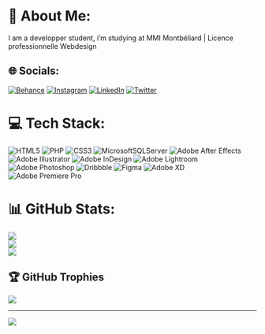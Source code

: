 # 💫 About Me:
I am a developper student, i’m studying at MMI Montbéliard | Licence professionnelle Webdesign


## 🌐 Socials:
[![Behance](https://img.shields.io/badge/Behance-1769ff?logo=behance&logoColor=white)](https://behance.net/dimitribllt) [![Instagram](https://img.shields.io/badge/Instagram-%23E4405F.svg?logo=Instagram&logoColor=white)](https://instagram.com/dimitribllt) [![LinkedIn](https://img.shields.io/badge/LinkedIn-%230077B5.svg?logo=linkedin&logoColor=white)](https://linkedin.com/in/dimitri-boillot) [![Twitter](https://img.shields.io/badge/Twitter-%231DA1F2.svg?logo=Twitter&logoColor=white)](https://twitter.com/washedKeiizn) 

# 💻 Tech Stack:
![HTML5](https://img.shields.io/badge/html5-%23E34F26.svg?style=for-the-badge&logo=html5&logoColor=white) ![PHP](https://img.shields.io/badge/php-%23777BB4.svg?style=for-the-badge&logo=php&logoColor=white) ![CSS3](https://img.shields.io/badge/css3-%231572B6.svg?style=for-the-badge&logo=css3&logoColor=white) ![MicrosoftSQLServer](https://img.shields.io/badge/Microsoft%20SQL%20Sever-CC2927?style=for-the-badge&logo=microsoft%20sql%20server&logoColor=white) ![Adobe After Effects](https://img.shields.io/badge/Adobe%20After%20Effects-9999FF.svg?style=for-the-badge&logo=Adobe%20After%20Effects&logoColor=white) ![Adobe Illustrator](https://img.shields.io/badge/adobeillustrator-%23FF9A00.svg?style=for-the-badge&logo=adobeillustrator&logoColor=white) ![Adobe InDesign](https://img.shields.io/badge/Adobe%20InDesign-49021F?style=for-the-badge&logo=adobeindesign&logoColor=white) ![Adobe Lightroom](https://img.shields.io/badge/Adobe%20Lightroom-31A8FF.svg?style=for-the-badge&logo=Adobe%20Lightroom&logoColor=white) ![Adobe Photoshop](https://img.shields.io/badge/adobephotoshop-%2331A8FF.svg?style=for-the-badge&logo=adobephotoshop&logoColor=white) ![Dribbble](https://img.shields.io/badge/Dribbble-EA4C89?style=for-the-badge&logo=dribbble&logoColor=white) 	![Figma](https://img.shields.io/badge/figma-%23F24E1E.svg?style=for-the-badge&logo=figma&logoColor=white) ![Adobe XD](https://img.shields.io/badge/Adobe%20XD-470137?style=for-the-badge&logo=Adobe%20XD&logoColor=#FF61F6) ![Adobe Premiere Pro](https://img.shields.io/badge/Adobe%20Premiere%20Pro-9999FF.svg?style=for-the-badge&logo=Adobe%20Premiere%20Pro&logoColor=white)
# 📊 GitHub Stats:
![](https://github-readme-stats.vercel.app/api?username=keiizn&theme=dark&hide_border=false&include_all_commits=false&count_private=false)<br/>
![](https://github-readme-streak-stats.herokuapp.com/?user=keiizn&theme=dark&hide_border=false)<br/>
![](https://github-readme-stats.vercel.app/api/top-langs/?username=keiizn&theme=dark&hide_border=false&include_all_commits=false&count_private=false&layout=compact)

## 🏆 GitHub Trophies
![](https://github-profile-trophy.vercel.app/?username=keiizn&theme=darkhub&no-frame=false&no-bg=false&margin-w=4)

---
[![](https://visitcount.itsvg.in/api?id=keiizn&icon=0&color=8)](https://visitcount.itsvg.in)

<!-- Proudly created with GPRM ( https://gprm.itsvg.in ) -->
